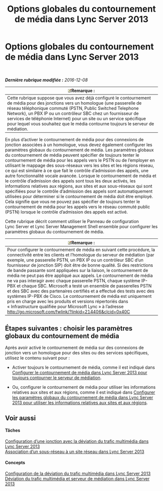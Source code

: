 ﻿---
title: Options globales du contournement de média dans Lync Server 2013
TOCTitle: Options globales du contournement de média dans Lync Server 2013
ms:assetid: 1bd35f90-8587-48a1-b0c2-095a4053fc77
ms:mtpsurl: https://technet.microsoft.com/fr-fr/library/Gg398255(v=OCS.15)
ms:contentKeyID: 49296415
ms.date: 12/10/2016
mtps_version: v=OCS.15
ms.translationtype: HT
---

# Options globales du contournement de média dans Lync Server 2013

 

_**Dernière rubrique modifiée :** 2016-12-08_

<table>
<thead>
<tr class="header">
<th><img src="images/Gg398920.note(OCS.15).gif" title="note" alt="note" />Remarque :</th>
</tr>
</thead>
<tbody>
<tr class="odd">
<td>Cette rubrique suppose que vous avez déjà configuré le contournement de média pour des jonctions vers un homologue (une passerelle de réseau téléphonique commuté (PSTN, Public Switched Telephone Network), un PBX IP ou un contrôleur SBC chez un fournisseur de services de téléphonie Internet) pour un site ou un service spécifique pour lequel vous souhaitez que le média contourne toujours le serveur de médiation.</td>
</tr>
</tbody>
</table>


En plus d’activer le contournement de média pour des connexions de jonction associées à un homologue, vous devez également configurer les paramètres globaux du contournement de média. Les paramètres globaux du contournement de média peuvent spécifier de toujours tenter le contournement de média pour les appels vers le PSTN ou de l’employer en utilisant le mappage des sous-réseaux vers les sites et les régions réseau, ce qui est similaire à ce que fait le contrôle d’admission des appels, une autre fonctionnalité vocale avancée. Lorsque le contournement de média et le contrôle d’admission des appels sont tous les deux activés, les informations relatives aux régions, aux sites et aux sous-réseaux qui sont spécifiées pour le contrôle d’admission des appels sont automatiquement utilisées pour déterminer si le contournement de média doit être employé. Cela signifie que vous ne pouvez pas spécifier de toujours tenter le contournement de média pour les appels vers le réseau commuté public (PSTN) lorsque le contrôle d’admission des appels est activé.

Cette rubrique décrit comment utiliser le Panneau de configuration Lync Server et Lync Server Management Shell ensemble pour configurer les paramètres globaux du contournement de média.

<table>
<thead>
<tr class="header">
<th><img src="images/Gg398920.note(OCS.15).gif" title="note" alt="note" />Remarque :</th>
</tr>
</thead>
<tbody>
<tr class="odd">
<td>Pour configurer le contournement de média en suivant cette procédure, la connectivité entre les clients et l’homologue du serveur de médiation (par exemple, une passerelle PSTN, un PBX IP ou un contrôleur SBC d’un fournisseur de jonction SIP) doit être de bonne qualité. Si des restrictions de bande passante sont appliquées sur la liaison, le contournement de média ne peut pas être appliqué aux appels. Le contournement de média ne va pas interagir avec chaque passerelle PSTN, chaque système IP-PBX et chaque SBC. Microsoft a testé un ensemble de passerelles PSTN et des SBC avec des partenaires certifiés et a effectué des tests avec des systèmes IP-PBX de Cisco. Le contournement de média est uniquement pris en charge avec les produits et versions répertoriés dans « Infrastructure qualifiée pour Microsoft Lync » à l’adresse <a href="http://go.microsoft.com/fwlink/?linkid=214406%26clcid=0x40c">http://go.microsoft.com/fwlink/?linkid=214406&amp;clcid=0x40C</a></td>
</tr>
</tbody>
</table>


## Étapes suivantes : choisir les paramètres globaux du contournement de média

Après avoir activé le contournement de média sur des connexions de jonction vers un homologue pour des sites ou des services spécifiques, utilisez le contenu suivant pour :

  - Activer toujours le contournement de média, comme il est indiqué dans [Configurer le contournement de média dans Lync Server 2013 pour toujours contourner le serveur de médiation](lync-server-2013-configure-media-bypass-to-always-bypass-the-mediation-server.md).

  - Ou, configurer le contournement de média pour utiliser les informations relatives aux sites et aux régions, comme il est indiqué dans [Configurer les paramètres globaux du contournement de média dans Lync Server 2013 pour utiliser les informations relatives aux sites et aux régions](lync-server-2013-configure-media-bypass-global-settings-to-use-site-and-region-information.md).

## Voir aussi

#### Tâches

[Configuration d’une jonction avec la déviation du trafic multimédia dans Lync Server 2013](lync-server-2013-configure-a-trunk-with-media-bypass.md)  
[Association d’un sous-réseau à un site réseau dans Lync Server 2013](lync-server-2013-associate-a-subnet-with-a-network-site.md)  

#### Concepts

[Configuration de la déviation du trafic multimédia dans Lync Server 2013](lync-server-2013-configure-media-bypass.md)  
[Déviation du trafic multimédia et serveur de médiation dans Lync Server 2013](lync-server-2013-media-bypass-and-mediation-server.md)

